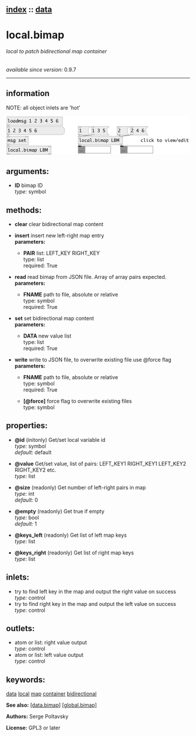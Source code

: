 [index](index.html) :: [data](category_data.html)
---

# local.bimap

###### local to patch bidirectional map container

*available since version:* 0.9.7

---


## information
NOTE: all object inlets are &#39;hot&#39;


[![example](../examples/img/local.bimap.jpg)](../examples/pd/local.bimap.pd)



## arguments:

* **ID**
bimap ID<br>
_type:_ symbol<br>



## methods:

* **clear**
clear bidirectional map content<br>

* **insert**
insert new left-right map entry<br>
  __parameters:__
  - **PAIR** list: LEFT_KEY RIGHT_KEY<br>
    type: list <br>
    required: True <br>

* **read**
read bimap from JSON file. Array of array pairs expected.<br>
  __parameters:__
  - **FNAME** path to file, absolute or relative<br>
    type: symbol <br>
    required: True <br>

* **set**
set bidirectional map content<br>
  __parameters:__
  - **DATA** new value list<br>
    type: list <br>
    required: True <br>

* **write**
write to JSON file, to overwrite existing file use @force flag<br>
  __parameters:__
  - **FNAME** path to file, absolute or relative<br>
    type: symbol <br>
    required: True <br>

  - **[@force]** force flag to overwrite existing files<br>
    type: symbol <br>




## properties:

* **@id** (initonly)
Get/set local variable id<br>
_type:_ symbol<br>
_default:_ default<br>

* **@value** 
Get/set value, list of pairs: LEFT_KEY1 RIGHT_KEY1 LEFT_KEY2 RIGHT_KEY2 etc.<br>
_type:_ list<br>

* **@size** (readonly)
Get number of left-right pairs in map<br>
_type:_ int<br>
_default:_ 0<br>

* **@empty** (readonly)
Get true if empty<br>
_type:_ bool<br>
_default:_ 1<br>

* **@keys_left** (readonly)
Get list of left map keys<br>
_type:_ list<br>

* **@keys_right** (readonly)
Get list of right map keys<br>
_type:_ list<br>



## inlets:

* try to find left key in the map and output the right value on success<br>
_type:_ control
* try to find right key in the map and output the left value on success<br>
_type:_ control



## outlets:

* atom or list: right value output<br>
_type:_ control
* atom or list: left value output<br>
_type:_ control



## keywords:

[data](keywords/data.html)
[local](keywords/local.html)
[map](keywords/map.html)
[container](keywords/container.html)
[bidirectional](keywords/bidirectional.html)



**See also:**
[\[data.bimap\]](data.bimap.html)
[\[global.bimap\]](global.bimap.html)




**Authors:** Serge Poltavsky




**License:** GPL3 or later





